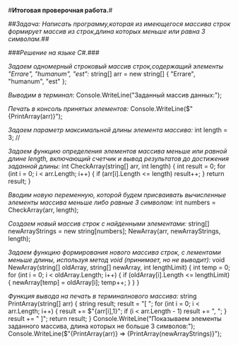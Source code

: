 #**Итоговая проверочная работа.**#

*##Задача: Написать программу,которая из имеющегося массива строк формирует массив из строк,длина которых меньше или равна 3 символам.##*

*###Решение на языке С#.###*

*Задаем одномерный строковый массив строк,содержащий элементы "Errare", "humanum", "est":*
string[] arr = new string[] { "Errare", "humanum", "est" };

*Выводим в терминал:*
Console.WriteLine("Заданный массив данных:");

*Печать в консоль принятых элементов:*
Console.WriteLine($"{PrintArray(arr)}");

*Задаем параметр максимальной длины элемента массива:* 
int length = 3;  //   

*Задаем функцию определения элементов массива меньше или равной длине length,*
*включающий счетчик и вывод результатов до достижения заданной длины:*
int CheckArray(string[] arr, int length)
{
    int result = 0;
    for (int i = 0; i < arr.Length; i++)
    {
        if (arr[i].Length <= length) result++;
    }
    return result;
}

*Вводим новую переменную, которой будем присваивать вычисленные элементы*
 *массива меньше либо равные 3 символам:*
int numbers = CheckArray(arr, length);

*Создаем новый массив строк с найденными элементами:*
string[] newArrayStrings = new string[numbers]; 
NewArray(arr, newArrayStrings, length);

*Задаем функцию формирования нового массива строк, с лементами меньше длины, используя метод void (принимает, но не выводит):*
void NewArray(string[] oldArray, string[] newArray, int lengthLimit)
{
    int temp = 0;
    for (int i = 0; i < oldArray.Length; i++)
    {
        if (oldArray[i].Length <= lengthLimit)
        {
            newArray[temp] = oldArray[i];
            temp++;
        }
    }
}

*Функция вывода на печать в терминалнового массива:*
string PrintArray(string[] arr)
{
    string result;
    result = "[ ";
    for (int i = 0; i < arr.Length; i++)
    {
        result += $"{arr[i],1}";
        if (i < arr.Length - 1) result += ", ";
    }
    result += " ]";
    return result;
}
Console.WriteLine("Показываем элементы заданного массива, длина которых не больше 3 символов:");
Console.WriteLine($"{PrintArray(arr)} => {PrintArray(newArrayStrings)}");